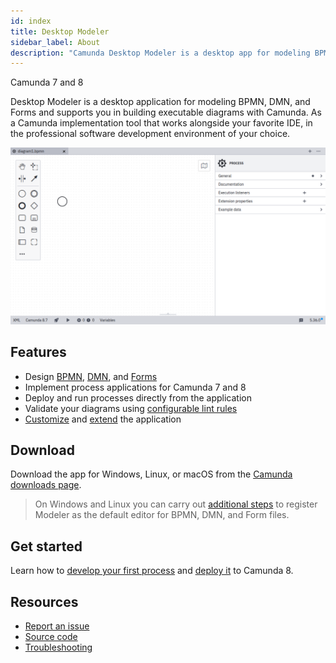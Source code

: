 ```yaml
---
id: index
title: Desktop Modeler
sidebar_label: About
description: "Camunda Desktop Modeler is a desktop app for modeling BPMN, DMN, and Forms, compatible with Camunda 7 and Camunda 8. As a Camunda implementation tool that works alongside your favorite IDE, in the professional software development environment of your choice"
---
```


<span class="badge badge--cloud">Camunda 7 and 8</span>

Desktop Modeler is a desktop application for modeling BPMN, DMN, and Forms and supports you in building executable diagrams with Camunda. As a Camunda implementation tool that works alongside your favorite IDE, in the professional software development environment of your choice.

![Desktop Modeler Screenshot](./img/new-diagram.png)

## Features

- Design [BPMN](../bpmn/bpmn.md), [DMN](../dmn/dmn.md), and [Forms](../forms/camunda-forms-reference.md)
- Implement process applications for Camunda 7 and 8
- Deploy and run processes directly from the application
- Validate your diagrams using [configurable lint rules](https://github.com/camunda/camunda-modeler-custom-linter-rules-plugin)
- [Customize](./flags/flags.md) and [extend](./plugins/plugins.md) the application

## Download

Download the app for Windows, Linux, or macOS from the [Camunda downloads page](https://camunda.com/download/modeler/).

> On Windows and Linux you can carry out [additional steps](./install-the-modeler#wire-file-associations) to register Modeler as the default editor for BPMN, DMN, and Form files.

## Get started

Learn how to [develop your first process](./model-your-first-diagram.md) and [deploy it](./connect-to-camunda-8.md) to Camunda 8.

## Resources

- [Report an issue](https://github.com/camunda/camunda-modeler/issues)
- [Source code](https://github.com/camunda/camunda-modeler)
- [Troubleshooting](/self-managed/operational-guides/troubleshooting/troubleshooting.md)
